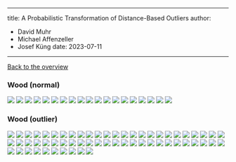 
---
title: A Probabilistic Transformation of Distance-Based Outliers
author:
  - David Muhr
  - Michael Affenzeller
  - Josef Küng
date: 2023-07-11
---

[Back to the overview](/)

### Wood (normal)

![](/images/wood/normal/19.png)
![](/images/wood/normal/20.png)
![](/images/wood/normal/21.png)
![](/images/wood/normal/22.png)
![](/images/wood/normal/23.png)
![](/images/wood/normal/24.png)
![](/images/wood/normal/25.png)
![](/images/wood/normal/26.png)
![](/images/wood/normal/27.png)
![](/images/wood/normal/28.png)
![](/images/wood/normal/29.png)
![](/images/wood/normal/30.png)
![](/images/wood/normal/31.png)
![](/images/wood/normal/32.png)
![](/images/wood/normal/33.png)
![](/images/wood/normal/34.png)
![](/images/wood/normal/35.png)
![](/images/wood/normal/36.png)
![](/images/wood/normal/37.png)

### Wood (outlier)

![](/images/wood/outlier/0.png)
![](/images/wood/outlier/1.png)
![](/images/wood/outlier/10.png)
![](/images/wood/outlier/11.png)
![](/images/wood/outlier/12.png)
![](/images/wood/outlier/13.png)
![](/images/wood/outlier/14.png)
![](/images/wood/outlier/15.png)
![](/images/wood/outlier/16.png)
![](/images/wood/outlier/17.png)
![](/images/wood/outlier/18.png)
![](/images/wood/outlier/2.png)
![](/images/wood/outlier/3.png)
![](/images/wood/outlier/38.png)
![](/images/wood/outlier/39.png)
![](/images/wood/outlier/4.png)
![](/images/wood/outlier/40.png)
![](/images/wood/outlier/41.png)
![](/images/wood/outlier/42.png)
![](/images/wood/outlier/43.png)
![](/images/wood/outlier/44.png)
![](/images/wood/outlier/45.png)
![](/images/wood/outlier/46.png)
![](/images/wood/outlier/47.png)
![](/images/wood/outlier/48.png)
![](/images/wood/outlier/49.png)
![](/images/wood/outlier/5.png)
![](/images/wood/outlier/50.png)
![](/images/wood/outlier/51.png)
![](/images/wood/outlier/52.png)
![](/images/wood/outlier/53.png)
![](/images/wood/outlier/54.png)
![](/images/wood/outlier/55.png)
![](/images/wood/outlier/56.png)
![](/images/wood/outlier/57.png)
![](/images/wood/outlier/58.png)
![](/images/wood/outlier/59.png)
![](/images/wood/outlier/6.png)
![](/images/wood/outlier/60.png)
![](/images/wood/outlier/61.png)
![](/images/wood/outlier/62.png)
![](/images/wood/outlier/63.png)
![](/images/wood/outlier/64.png)
![](/images/wood/outlier/65.png)
![](/images/wood/outlier/66.png)
![](/images/wood/outlier/67.png)
![](/images/wood/outlier/68.png)
![](/images/wood/outlier/69.png)
![](/images/wood/outlier/7.png)
![](/images/wood/outlier/70.png)
![](/images/wood/outlier/71.png)
![](/images/wood/outlier/72.png)
![](/images/wood/outlier/73.png)
![](/images/wood/outlier/74.png)
![](/images/wood/outlier/75.png)
![](/images/wood/outlier/76.png)
![](/images/wood/outlier/77.png)
![](/images/wood/outlier/78.png)
![](/images/wood/outlier/8.png)
![](/images/wood/outlier/9.png)
